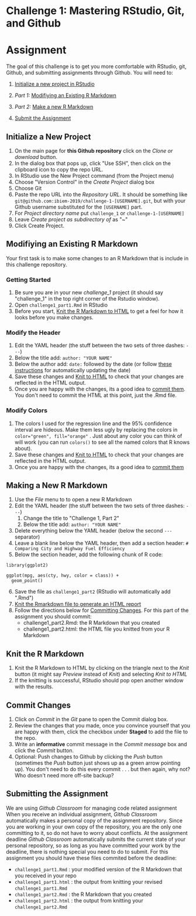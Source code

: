 
# Challenge 1: Mastering RStudio, Git, and Github

# Assignment
The goal of this challenge is to get you more comfortable with RStudio, git, Github, and submitting assignments through Github.  You will need to:

1. [Initialize a new project in RStudio](#initialize-a-new-project)

2. *Part 1:* [Modifiying an Existing R Markdown](#modifiying-an-existing-r-markdown)

3. *Part 2:* [Make a new R Markdown](#making-a-new-r-markdown)

4. [Submit the Assignment](#submitting-the-assignment)

## Initialize a New Project
1. On the main page for **this Github repository** click on the *Clone or download* button.
2. In the dialog box that pops up, click "Use SSH", then click on the clipboard icon to copy the repo URL.
3. In RStudio use the New Project command (from the Project menu)
4. Choose "Version Control" in the *Create Project* dialog box
5. Choose Git
6. Paste the repo URL into the *Repository URL*.  It should be something like `git@github.com:ibiem-2019/challenge-1-[USERNAME].git`, but with your Github username substituted for the `[USERNAME]` part.
7. For *Project directory name* put `challenge_1` or `challenge-1-[USERNAME]`
8. Leave *Create project as subdirectory of* as "~"
9. Click Create Project.

## Modifiying an Existing R Markdown
Your first task is to make some changes to an R Markdown that is include in this challenge repository.

### Getting Started
1. Be sure you are in your new *challenge_1* project (it should say "challenge_1" in the top right corner of the Rstudio window).
2. Open `challenge1_part1.Rmd` in RStudio
3. Before you start, [Knit the R Markdown to HTML](#knit-the-r-markdown) to get a feel for how it looks before you make changes.

### Modify the Header
1. Edit the YAML header (the stuff between the two sets of three dashes: `---`)
  1. Below the title add: `author: "YOUR NAME"`
  2. Below the author add: `date:` followed by the date (or follow [these instructions](https://stackoverflow.com/a/23529410) for automatically updating the date)
2. Save these changes and [Knit to HTML](#knit-the-r-markdown) to check that your changes are reflected in the HTML output.
3. Once you are happy with the changes, its a good idea to [commit them](#commit-changes).  You don't need to commit the HTML at this point, just the .Rmd file.

### Modify Colors
1. The colors I used for the regression line and the 95% confidence interval are hideous. Make them less ugly by replacing the colors in `color="green", fill="orange"` .  Just about any color you can think of will work (you can run `colors()` to see all the named colors that R knows about).
2. Save these changes and [Knit to HTML](#knit-the-r-markdown) to check that your changes are reflected in the HTML output.
3. Once you are happy with the changes, its a good idea to [commit them](#commit-changes)

## Making a New R Markdown
1. Use the *File* menu to to open a new R Markdown
2. Edit the YAML header (the stuff between the two sets of three dashes: `---`)
    1. Change the title to "Challenge 1, Part 2"
    2. Below the title add: `author: "YOUR NAME"`
3. Delete everything below the YAML header (below the second `---` separator)
4. Leave a blank line below the YAML header, then add a section header: `# Comparing City and Highway Fuel Efficiency`
5. Below the section header, add the following chunk of R code:

```{r}
library(ggplot2)

ggplot(mpg, aes(cty, hwy, color = class)) + 
  geom_point()
```

6. Save the file as `challenge1_part2` (RStudio will automatically add ".Rmd") 
7. [Knit the Rmarkdown file to generate an HTML report](#knit-the-r-markdown)
9. Follow the directions below for [Committing Changes](#commit-changes).  For this part of the assignment you should commit:
    - challenge1_part2.Rmd: the R Markdown that you created
    - challenge1_part2.html: the HTML file you knitted from your R Markdown

## Knit the R Markdown
1. Knit the R Markdown to HTML by clicking on the triangle next to the *Knit* button (it might say *Preview* instead of *Knit*) and selecting *Knit to HTML*
2. If the knitting is successful, RStudio should pop open another window with the results.

## Commit Changes
1. Click on *Commit* in the *Git* pane to open the Commit dialog box.
2. Review the changes that you made, once you convince yourself that you are happy with them, click the checkbox under **Staged** to add the file to the repo.
3. Write an **informative** commit message in the *Commit message* box and click the *Commit* button.
4. Optional: Push changes to Github by clicking the *Push* button (sometimes the *Push* button just shows up as a green arrow pointing up). You don't need to do this every commit . . . but then again, why not? Who doesn't need more off-site backup?

## Submitting the Assignment
We are using *Github Classroom* for managing code related assignment  When you receive an individual assignment, *Github Classroom* automatically makes a personal copy of the assignment repository.  Since you are working in your own copy of the repository, you are the only one committing to it, so do not have to worry about conflicts.  At the assignment deadline *Github Classroom*  automatically submits the current state of your personal repository, so as long as you have committed your work by the deadline, there is nothing special you need to do to submit.  For this assignment you should have these files commited before the deadline:

- `challenge1_part1.Rmd` : your modified version of the R Markdown that you received in your repo
- `challenge1_part1.html` : the output from knitting your revised `challenge1_part1.Rmd`
- `challenge1_part2.Rmd` : the R Markdown that you created
- `challenge1_part2.html` : the output from knitting your `challenge1_part2.Rmd`

